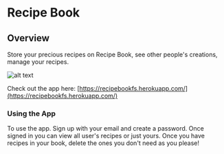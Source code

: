 # Recipe Book 

## Overview

Store your precious recipes on Recipe Book, see other people's creations, manage
your recipes.

![alt text](https://media.giphy.com/media/3oKIPmwy5zzW7dvV8Q/giphy.gif "Recipe Book")

Check out the app here: 
[https://recipebookfs.herokuapp.com/](https://recipebookfs.herokuapp.com/)

### Using the App

To use the app. Sign up with your email and create a password. Once signed in
you can view all user's recipes or just yours. Once you have recipes in your
book, delete the ones you don't need as you please!
